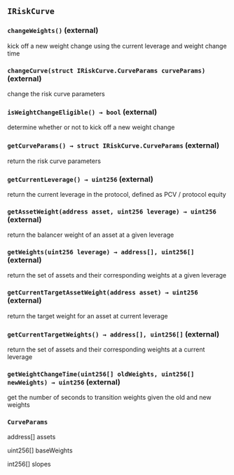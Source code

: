 ## `IRiskCurve`






### `changeWeights()` (external)

kick off a new weight change using the current leverage and weight change time



### `changeCurve(struct IRiskCurve.CurveParams curveParams)` (external)

change the risk curve parameters



### `isWeightChangeEligible() → bool` (external)

determine whether or not to kick off a new weight change



### `getCurveParams() → struct IRiskCurve.CurveParams` (external)

return the risk curve parameters



### `getCurrentLeverage() → uint256` (external)

return the current leverage in the protocol, defined as PCV / protocol equity



### `getAssetWeight(address asset, uint256 leverage) → uint256` (external)

return the balancer weight of an asset at a given leverage



### `getWeights(uint256 leverage) → address[], uint256[]` (external)

return the set of assets and their corresponding weights at a given leverage



### `getCurrentTargetAssetWeight(address asset) → uint256` (external)

return the target weight for an asset at current leverage



### `getCurrentTargetWeights() → address[], uint256[]` (external)

return the set of assets and their corresponding weights at a current leverage



### `getWeightChangeTime(uint256[] oldWeights, uint256[] newWeights) → uint256` (external)

get the number of seconds to transition weights given the old and new weights





### `CurveParams`


address[] assets


uint256[] baseWeights


int256[] slopes



